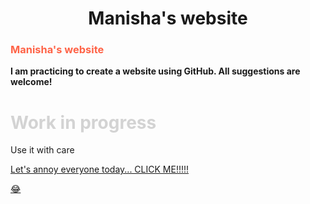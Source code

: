 
   <head>
      <h1 style= "text-align:center;"> Manisha's website </h1>
      <h3 style="color:Tomato;"> Manisha's website </h3>
   </head>
   
<body>
   <b> I am practicing to create a website using GitHub. All suggestions are welcome!</b>
   <h1 style="color:LightGrey;"> Work in progress </h1>
   <p> Use it with care </p>
   <a href="https://www.youtube.com/watch?v=n4QSYx4wVQg">Let's annoy everyone today... CLICK ME!!!!!<p>&#128514;</p></a>
   
</body>


